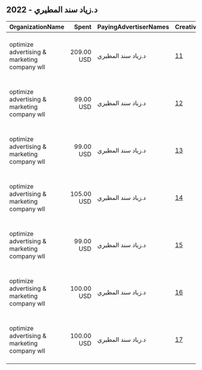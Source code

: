 ## 2022 - د.زياد سند المطيري 
|OrganizationName|Spent|PayingAdvertiserNames|CreativeUrls|Impressions|Genders|AgeBrackets|CountryCodes|BillingAddresses|CandidateBallotInformation|
|:---|---:|:---|:---|---:|:---|:---|:---|:---|:---|
|optimize advertising & marketing company wll|209.00 USD|د.زياد سند المطيري|[11](https://www.snap.com/political-ads/asset/7ae8b8e6542ea77f5471787ae1e09de332a11fd5e47dbab68638cd272ea8359a?mediaType=mp4)|258,868||21+|kuwait|"jaber almubarak st, behbehani complex, m floor, office 56,KUWAIT CITY,13046,KW"||
|optimize advertising & marketing company wll|99.00 USD|د.زياد سند المطيري|[12](https://www.snap.com/political-ads/asset/04331be8b1dca8bcfccbc1125723b27250b5eedddca89899d94333ee4c7e1847?mediaType=mp4)|23,635||18+|kuwait|"jaber almubarak st, behbehani complex, m floor, office 56,KUWAIT CITY,13046,KW"||
|optimize advertising & marketing company wll|99.00 USD|د.زياد سند المطيري|[13](https://www.snap.com/political-ads/asset/849776e6e14143667332272ee0815dd9d00fbd0df35dcfebfd9580147d1247e0?mediaType=mp4)|23,214||18+|kuwait|"jaber almubarak st, behbehani complex, m floor, office 56,KUWAIT CITY,13046,KW"||
|optimize advertising & marketing company wll|105.00 USD|د.زياد سند المطيري|[14](https://www.snap.com/political-ads/asset/8d11e73caf96c249c66d40faf20eaddf3c926190ff9b802e2bfda3a475af633a?mediaType=mp4)|21,748||18+|kuwait|"jaber almubarak st, behbehani complex, m floor, office 56,KUWAIT CITY,13046,KW"||
|optimize advertising & marketing company wll|99.00 USD|د.زياد سند المطيري|[15](https://www.snap.com/political-ads/asset/1591f4aef19b4d6751d5b1f8c87520bf0138e3591c4f3793c5b60d799959fb6e?mediaType=mp4)|21,019||18+|kuwait|"jaber almubarak st, behbehani complex, m floor, office 56,KUWAIT CITY,13046,KW"||
|optimize advertising & marketing company wll|100.00 USD|د.زياد سند المطيري|[16](https://www.snap.com/political-ads/asset/70eca4da12e8ed2d51f0d01d620dc491ca9e96669b57bfd4bdc08d96194b42d8?mediaType=mp4)|19,694||18+|kuwait|"jaber almubarak st, behbehani complex, m floor, office 56,KUWAIT CITY,13046,KW"||
|optimize advertising & marketing company wll|100.00 USD|د.زياد سند المطيري|[17](https://www.snap.com/political-ads/asset/cd86430fb4a7c699ad578e18f1f0b9680225db96e341d87c2f5e24b1687223c3?mediaType=mp4)|19,017||18+|kuwait|"jaber almubarak st, behbehani complex, m floor, office 56,KUWAIT CITY,13046,KW"||
